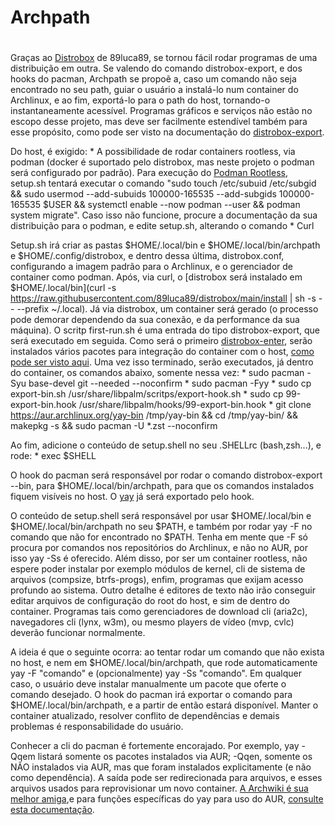 # Archpath <h1>

Graças ao [Distrobox](https://github.com/89luca89/distrobox) de 89luca89, se tornou fácil rodar programas de uma distribuição em outra. Se valendo do comando distrobox-export, e dos hooks do pacman, Archpath se propoẽ a, caso um comando não seja encontrado no seu path, guiar o usuário a instalá-lo num container do Archlinux, e ao fim, exportá-lo para o path do host, tornando-o instantaneamente acessível. Programas gráficos e serviços não estão no escopo desse projeto, mas deve ser facilmente estendível também para esse propósito, como pode ser visto na documentação do [distrobox-export](https://github.com/89luca89/distrobox/blob/main/docs/usage/distrobox-export.md).

Do host, é exigido:
    * A possibilidade de rodar containers rootless, via podman (docker é suportado pelo distrobox, mas neste projeto o podman será configurado por padrão). Para execução do [Podman Rootless](https://github.com/containers/podman/blob/main/docs/tutorials/rootless_tutorial.md#enable-user-namespaces-on-rhel7-machines), setup.sh tentará executar o comando "sudo touch /etc/subuid /etc/subgid && sudo usermod --add-subuids 100000-165535 --add-subgids 100000-165535 $USER && systemctl enable --now podman --user && podman system migrate". Caso isso não funcione, procure a documentação da sua distribuição para o podman, e edite setup.sh, alterando o comando
    * Curl

Setup.sh irá criar as pastas $HOME/.local/bin e $HOME/.local/bin/archpath e $HOME/.config/distrobox, e dentro dessa última, distrobox.conf, configurando a imagem padrão para o Archlinux, e o gerenciador de container como podman. Após, via curl, o [distrobox será instalado em $HOME/.local/bin](curl -s https://raw.githubusercontent.com/89luca89/distrobox/main/install | sh -s -- --prefix ~/.local). Já via distrobox, um container será gerado (o processo pode demorar dependendo da sua conexão, e da performance da sua máquina). O scritp first-run.sh é uma entrada do tipo distrobox-export, que será executado em seguida. Como será o primeiro [distrobox-enter](https://github.com/89luca89/distrobox/blob/main/docs/usage/distrobox-enter.md), serão instalados vários pacotes para integração do container com o host, [como pode ser visto aqui](https://github.com/89luca89/distrobox/blob/main/distrobox-init). Uma vez isso terminado, serão executados, já dentro do container, os comandos abaixo, somente nessa vez:
    * sudo pacman -Syu base-devel git --needed --noconfirm
    * sudo pacman -Fyy
    * sudo cp export-bin.sh /usr/share/libpalm/scritps/export-hook.sh
    * sudo cp 99-export-bin.hook /usr/share/libpalm/hooks/99-export-bin.hook
    * git clone https://aur.archlinux.org/yay-bin /tmp/yay-bin && cd /tmp/yay-bin/ && makepkg -s && sudo pacman -U *.zst --noconfirm

Ao fim, adicione o conteúdo de setup.shell no seu .SHELLrc (bash,zsh...), e rode:
    * exec $SHELL

O hook do pacman será responsável por rodar o comando distrobox-export --bin, para $HOME/.local/bin/archpath, para que os comandos instalados fiquem visíveis no host. O [yay](https://aur.archlinux.org/packages/yay-bin) já será exportado pelo hook.

O conteúdo de setup.shell será responsável por usar $HOME/.local/bin e $HOME/.local/bin/archpath no seu $PATH, e também por rodar yay -F no comando que não for encontrado no $PATH. Tenha em mente que -F só procura por comandos nos repositórios do Archlinux, e não no AUR, por isso yay -Ss é oferecido. Além disso, por ser um container rootless, não espere poder instalar por exemplo módulos de kernel, cli de sistema de arquivos (compsize, btrfs-progs), enfim, programas que exijam acesso profundo ao sistema. Outro detalhe é editores de texto não irão conseguir editar arquivos de configuração do root do host, e sim de dentro do container. Programas tais como gerenciadores de download cli (aria2c), navegadores cli (lynx, w3m), ou mesmo players de vídeo (mvp, cvlc) deverão funcionar normalmente.

A ideia é que o seguinte ocorra: ao tentar rodar um comando que não exista no host, e nem em $HOME/.local/bin/archpath, que rode automaticamente yay -F "comando" e (opcionalmente) yay -Ss "comando". Em qualquer caso, o usuário deve instalar manualmente um pacote que oferte o comando desejado. O hook do pacman irá exportar o comando para $HOME/.local/bin/archpath, e a partir de então estará disponível. Manter o container atualizado, resolver conflito de dependências e demais problemas é responsabilidade do usuário.

Conhecer a cli do pacman é fortemente encorajado. Por exemplo, yay -Qqem listará somente os pacotes instalados via AUR; -Qqen, somente os NÃO instalados via AUR, mas que foram instalados explicitamente (e não como dependência). A saída pode ser redirecionada para arquivos, e esses arquivos usados para reprovisionar um novo container. [A Archwiki é sua melhor amiga](https://wiki.archlinux.org/title/pacman),e para funções específicas do yay para uso do AUR, [consulte esta documentação](https://github.com/Jguer/yay#examples-of-custom-operations).

